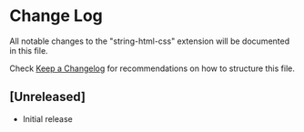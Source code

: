 # Change Log

All notable changes to the "string-html-css" extension will be documented in this file.

Check [Keep a Changelog](http://keepachangelog.com/) for recommendations on how to structure this file.

## [Unreleased]

- Initial release